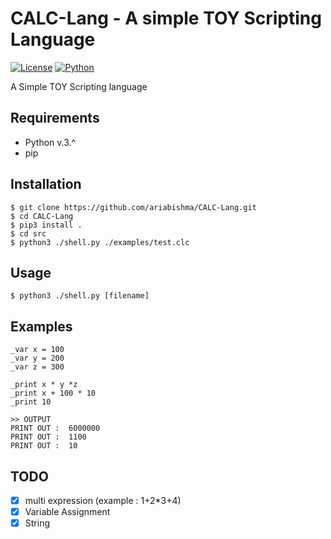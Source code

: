# CALC-Lang - A simple TOY Scripting Language
[![License](https://img.shields.io/badge/license-BSD--3--Clause-blue.svg)](https://opensource.org/licenses/BSD-3-Clause)
[![Python](https://img.shields.io/badge/Python-v.3.*-green.svg)](https://www.python.org/download/releases/3.0/)

A Simple TOY Scripting language

## Requirements
- Python v.3.^
- pip

## Installation
```
$ git clone https://github.com/ariabishma/CALC-Lang.git
$ cd CALC-Lang
$ pip3 install .
$ cd src
$ python3 ./shell.py ./examples/test.clc
```
## Usage 
```
$ python3 ./shell.py [filename]
```
## Examples

```
_var x = 100
_var y = 200
_var z = 300

_print x * y *z
_print x + 100 * 10
_print 10

>> OUTPUT
PRINT OUT :  6000000
PRINT OUT :  1100
PRINT OUT :  10
```


## TODO
- [x] multi expression (example : 1+2*3+4)
- [x] Variable Assignment
- [x] String
